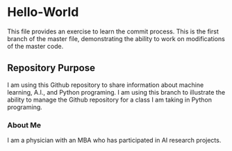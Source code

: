 # Hello-World
This file provides an exercise to learn the commit process.
This is the first branch of the master file, demonstrating the ability to work on modifications of the master code.
## Repository Purpose
I am using this Github repository to share information about machine learning, A.I., and Python programing.
I am using this branch to illustrate the ability to manage the Github repository for a class I am taking in Python programing.
### About Me
I am a physician with an MBA who has participated in AI research projects.
